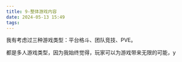 ```yaml
---
title: 9-整体游戏内容
date: 2024-05-13 15:49
tags:
---
```

我有考虑过三种游戏类型：平台格斗、团队竞技、PVE。

都是多人游戏类型，因为我始终觉得，玩家可以为游戏带来无限的可能，y
